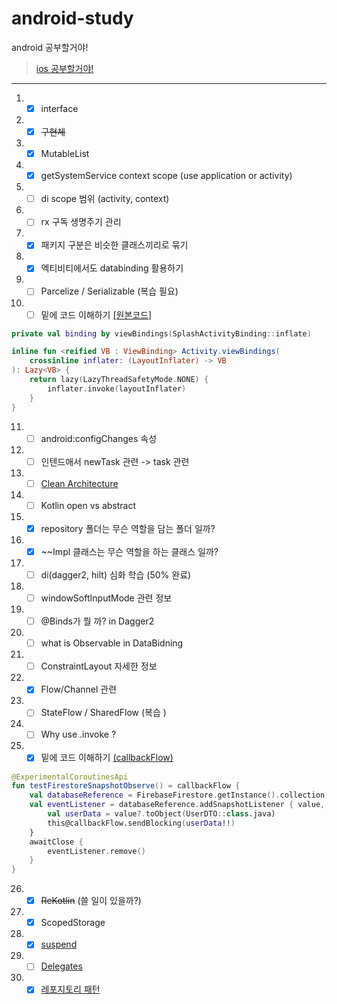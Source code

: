 # android-study
android 공부할거야!

> [ios 공부할거야!](https://github.com/sungbin5304/ios-study)

-----

1. - [x] interface
2. - [x] ~~구현체~~
3. - [x] MutableList
4. - [x] getSystemService context scope (use application or activity)
5. - [ ] di scope 범위 (activity, context)
6. - [ ] rx 구독 생명주기 관리
7. - [x] 패키지 구분은 비슷한 클래스끼리로 묶기
8. - [x] 엑티비티에서도 databinding 활용하기
9. - [ ] Parcelize / Serializable (복습 필요)
10. - [ ] 밑에 코드 이해하기 [[원본코드]](https://github.com/fornewid/android-animation-11p-more/blob/end/sample/src/main/java/soup/animation/sample/SplashActivity.kt#L17)
```kotlin
private val binding by viewBindings(SplashActivityBinding::inflate)

inline fun <reified VB : ViewBinding> Activity.viewBindings(
    crossinline inflater: (LayoutInflater) -> VB
): Lazy<VB> {
    return lazy(LazyThreadSafetyMode.NONE) {
        inflater.invoke(layoutInflater)
    }
}
```
11. - [ ] android:configChanges 속성
12. - [ ] 인텐드애서 newTask 관련 -> task 관련
13. - [ ] [Clean Architecture](https://codechacha.com/ko/android-clean-architecture/)
14. - [ ] Kotlin open vs abstract
15. - [x] repository 폴더는 무슨 역할을 담는 폴더 일까?
16. - [x] \~\~Impl 클래스는 무슨 역할을 하는 클래스 일까?
17. - [ ] di(dagger2, hilt) 심화 학습 (50% 완료)
18. - [ ] windowSoftInputMode 관련 정보
19. - [ ] @Binds가 뭘 까? in Dagger2
20. - [ ] what is Observable in DataBidning
21. - [ ] ConstraintLayout 자세한 정보
22. - [x] Flow/Channel 관련
23. - [ ] StateFlow / SharedFlow (복습 )
24. - [ ] Why use .invoke ?
25. - [x] 밑에 코드 이해하기 [(callbackFlow)](https://medium.com/harrythegreat/kotlin-%EC%BD%94%EB%A3%A8%ED%8B%B4%EC%9D%98-callbackflow%EC%99%80-channelflow-f4e66c9fa116)
```kotlin
@ExperimentalCoroutinesApi 
fun testFirestoreSnapshotObserve() = callbackFlow {
    val databaseReference = FirebaseFirestore.getInstance().collection("test").document("user")
    val eventListener = databaseReference.addSnapshotListener { value, _ ->
        val userData = value?.toObject(UserDTO::class.java)
        this@callbackFlow.sendBlocking(userData!!)
    }
    awaitClose {
        eventListener.remove()
    }
}
```
26. - [x] ~~ReKotlin~~ (쓸 일이 있을까?)
27. - [x] ScopedStorage
28. - [x] [suspend](https://stackoverflow.com/a/52925057)
29. - [ ] [Delegates](https://medium.com/hongbeomi-dev/%EB%B2%88%EC%97%AD-%EB%82%B4%EC%9E%A5%EB%90%9C-delegates-2%ED%8E%B8-bc4a23cb6f10)
30. - [x] [레포지토리 패턴](https://devvkkid.tistory.com/196)
